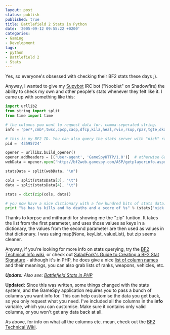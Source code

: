 ```yaml
---
layout: post
status: publish
published: true
title: Battlefield 2 Stats in Python
date: '2005-09-12 09:55:22 +0200'
categories:
- Gaming
- Development
tags:
- python
- Battlefield 2
- Stats
---
```


Yes, so everyone's obsessed with checking their BF2 stats these days ;).

Anyway, I wanted to give my [Supybot](http://www.supybot.net) IRC bot
("Nooblet" on Shadowfire) the ability to check my own and other people's
stats whenever they felt like it. I came up with something like this:

```python
import urllib2
from string import split
from time import time

# the columns you want to request data for. comma-seperated string.
info = 'per*,cmb*,twsc,cpcp,cacp,dfcp,kila,heal,rviv,rsup,rpar,tgte,dkas,dsab,cdsc,rank,cmsc,kick,kill,deth,suic,ospm,klpm,klpr,dtpr,bksk,wdsk,bbrs,tcdr,ban,dtpm,lbtl,osaa,vrk,tsql,tsqm,tlwf,mvks,vmks,mvn*,vmr*,fkit,fmap,fveh,fwea,wtm-,wkl-,wdt-,wac-,wkd-,vtm-,vkl-,vdt-,vkd-,vkr-,atm-,awn-,alo-,abr-,ktm-,kkl-,kdt-,kkd-'

# this is my BF2 ID. You can also query the stats server with "nick" rather than "pid", but I've had problems with some characters
pid = '43595724'

opener = urllib2.build_opener()
opener.addheaders = [('User-agent', 'GameSpyHTTP/1.0')]  # otherwise GameSpy's servers will block your request
webData = opener.open('http://bf2web.gamespy.com/ASP/getplayerinfo.aspx?pid=%s&info=%s&nocache=%s'%(pid,info,round(time()))).read()

statsData = split(webData, "\n")

cols = split(statsData[3], "\t")
data = split(statsData[4], "\t")

stats = dict(zip(cols, data))

# you now have a nice dictionary with a few hundred bits of stats data.
print "%s has %s kills and %s deaths and a score of %s" % (stats['nick'],stats['kill'],stats['deth'],stats['scor'])
```

Thanks to korpse and mithrandi for showing me the "zip" funtion. It
takes the list from the first parameter, and uses those values as keys
in a dictionary, the values from the second parameter are then used as
values in that dictionary. I was using map(None, keyList, valueList),
but zip seems cleaner.

Anyway, if you're looking for more info on stats querying, try the [BF2
Technical Info
wiki](http://bf2.fun-o-matic.org/index.php?title=BF2_Statistics), or
check out [SaladFork's Guide to Creating a BF2 Stat
Signature](http://www.totalbf2.com/forums/showthread.php?t=17936) -
although it's in PHP, he does give a nice [list of column
names](http://www.totalbf2.com/forums/showthread.php?t=17936#3.3) and
their meanings, you can also grab lists of ranks, weapons, vehicles,
etc.

***Update:** Also see: [Battlefield Stats in
PHP](http://shrimpworks.za.net/2005/10/17/battlefield-2-stats-in-php/)*

**Updated:** Since this was written, some things changed with the stats
system, and the GameSpy application requires you to pass a bunch of
columns you want info for. This can help customise the data you get
back, so you only request what you need. I've included all the columns
in the **info** variable, which you can customise. Make sure it contains
only valid columns, or you won't get any data back at all.

As above, for info on what all the columns etc. mean, check out the [BF2
Technical Wiki](http://bf2.fun-o-matic.org/index.php/BF2Stats).
